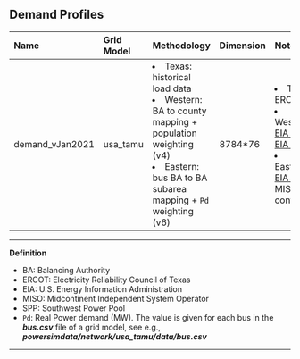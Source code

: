 ## Demand Profiles

| Name            | Grid Model | Methodology  | Dimension    | Notes
|:----------------|:-----------|:-------------|:-------------|:------------|
| demand_vJan2021 | usa_tamu   | <li>Texas: historical load data</li><li>Western: BA to county mapping + population weighting (v4)</li><li>Eastern: bus BA to BA subarea mapping + `Pd` weighting (v6)</li> | 8784*76 | <li>Texas: ERCOT</li><li>Western: [EIA 930] + [EIA 860]</li><li>Eastern: [EIA 930] + MISO/SPP contacts</li> |

---
**Definition**
* BA: Balancing Authority
* ERCOT: Electricity Reliability Council of Texas
* EIA: U.S. Energy Information Administration
* MISO: Midcontinent Independent System Operator
* SPP: Southwest Power Pool
* `Pd`: Real Power demand (MW). The value is given for each bus in the ***bus.csv***
file of a grid model, see e.g., ***powersimdata/network/usa_tamu/data/bus.csv***

---

[EIA 860]: https://www.eia.gov/electricity/data/eia860/
[EIA 930]: https://www.eia.gov/opendata/
